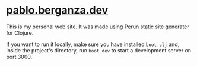 # [pablo.berganza.dev](https://pablo.berganza.dev)

This is my personal web site. It was made using [Perun](https://perun.io) static site generater for Clojure.

If you want to run it locally, make sure you have installed `boot-clj` and, inside the project's directory, run `boot dev` to start a development server on port 3000.
